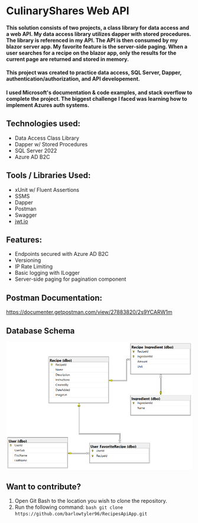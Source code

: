 # CulinaryShares Web API

#### This solution consists of two projects, a class library for data access and a web API. My data access library utilizes dapper with stored procedures. The library is referenced in my API. The API is then consumed by my blazor server app. My favorite feature is the server-side paging. When a user searches for a recipe on the blazor app, only the results for the current page are returned and stored in memory. 

#### This project was created to practice data access, SQL Server, Dapper, authentication/authorization, and API developement.

#### I used Microsoft's documentation & code examples, and stack overflow to complete the project. The biggest challenge I faced was learning how to implement Azures auth systems.

## Technologies used: 
* Data Access Class Library
* Dapper w/ Stored Procedures
* SQL Server 2022
* Azure AD B2C

## Tools / Libraries Used:
* xUnit w/ Fluent Assertions
* SSMS
* Dapper
* Postman
* Swagger
* [jwt.io ](https://jwt.io/)

## Features: 
* Endpoints secured with Azure AD B2C
* Versioning
* IP Rate Limiting
* Basic logging with ILogger
* Server-side paging for pagination component
## Postman Documentation: 
https://documenter.getpostman.com/view/27883820/2s9YCARW1m
  
## Database Schema
![](ReadMeImages/culinaryshares-entity-relationship.PNG)

## Want to contribute?
1. Open Git Bash to the location you wish to clone the repository.
2. Run the following command: ```bash git clone https://github.com/barlowtyler96/RecipesApiApp.git ```
